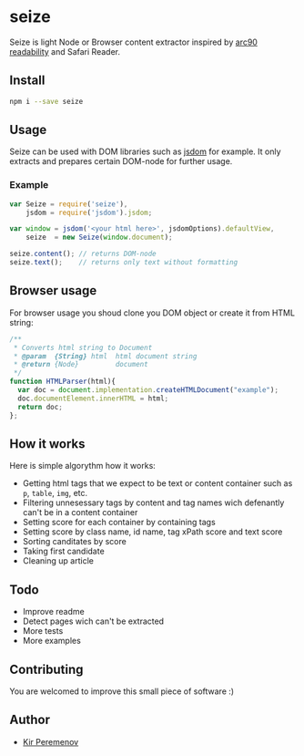 # seize

<!-- ## [по-русски](./readme.ru.md) -->

Seize is light Node or Browser content extractor inspired by [arc90 readability](http://www.arc90.com/work/readability/) and Safari Reader.

## Install

```bash
npm i --save seize
```

## Usage

Seize can be used with DOM libraries such as [jsdom](https://github.com/tmpvar/jsdom) for example. It only extracts and prepares certain DOM-node for further usage.

### Example

```javascript
var Seize = require('seize'),
    jsdom = require('jsdom').jsdom;

var window = jsdom('<your html here>', jsdomOptions).defaultView,
    seize  = new Seize(window.document);

seize.content(); // returns DOM-node
seize.text();    // returns only text without formatting
```


## Browser usage

For browser usage you shoud clone you DOM object or create it from HTML string:

```javascript
/**
 * Converts html string to Document
 * @param  {String} html  html document string
 * @return {Node}         document
 */
function HTMLParser(html){
  var doc = document.implementation.createHTMLDocument("example");
  doc.documentElement.innerHTML = html;
  return doc;
};
```

## How it works

Here is simple algorythm how it works:

* Getting html tags that we expect to be text or content container such as `p`, `table`, `img`, etc.
* Filtering unnesessary tags by content and tag names wich defenantly can't be in a content container
* Setting score for each container by containing tags
* Setting score by class name, id name, tag xPath score and text score
* Sorting canditates by score
* Taking first candidate
* Cleaning up article

## Todo

- Improve readme
- Detect pages wich can't be extracted
- More tests
- More examples

## Contributing

You are welcomed to improve this small piece of software :)

## Author

- [Kir Peremenov](mailto:kirill@peremenov.com)
